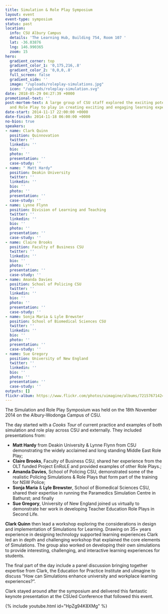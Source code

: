 ```yaml
---
title: Simulation & Role Play Symposium
layout: event
event-type: symposium
status: past
location:
  info: CSU Albury Campus
  details: 'The Learning Hub, Building 754, Room 107 '
  lat: -36.03876
  lng: 146.990365
  zoom: 15
hero:
  gradient_corner: top
  gradient_color_1: '0,175,216,.8'
  gradient_color_2: '0,0,0,.8'
  full_screen: false
  gradient_side: ''
  image: "/uploads/roleplay-simulations.jpg"
  icon: "/uploads/roleplay-simulation.svg"
date: 2018-05-29 04:27:39 +0000
promotional-text: ''
post-mortem-text: A large group of CSU staff explored the exciting potential for Simulation
  and Role Play to play in creating exciting and engaging learning experiences.
date-start: 2014-11-17 22:00:00 +0000
date-finish: 2014-11-18 06:00:00 +0000
no-bios: true
speakers:
- name: Clark Quinn
  position: Quinnovation
  twitter: ''
  linkedin: ''
  bio: ''
  photo: ''
  presentation: ''
  case-study: ''
- name: " Matt Hardy"
  position: Deakin University
  twitter: ''
  linkedin: ''
  bio: ''
  photo: ''
  presentation: ''
  case-study: ''
- name: Lynne Flynn
  position: Division of Learning and Teaching
  twitter: ''
  linkedin: ''
  bio: ''
  photo: ''
  presentation: ''
  case-study: ''
- name: Claire Brooks
  position: Faculty of Business CSU
  twitter: ''
  linkedin: ''
  bio: ''
  photo: ''
  presentation: ''
  case-study: ''
- name: Amanda Davies
  position: School of Policing CSU
  twitter: ''
  linkedin: ''
  bio: ''
  photo: ''
  presentation: ''
  case-study: ''
- name: Sonja Maria & Lyle Brewster
  position: School of Biomedical Sciences CSU
  twitter: ''
  linkedin: ''
  bio: ''
  photo: ''
  presentation: ''
  case-study: ''
- name: Sue Gregory
  position: University of New England
  twitter: ''
  linkedin: ''
  bio: ''
  photo: ''
  presentation: ''
  case-study: ''
outputs: []
flickr-album: https://www.flickr.com/photos/uimagine/albums/72157671424693526
---
```

The Simulation and Role Play Symposium was held on the 18th November 2014 on the Albury-Wodonga Campus of CSU.

The day started with a _Cooks Tour_ of current practice and examples of both simulation and role play across CSU and externally. They included presentations from:

* **Matt Hardy** from Deakin University & Lynne Flynn from CSU demonstrating the widely acclaimed and long standing Middle East Role Play;
* **Claire Brooks**, Faculty of Business CSU, shared her experience from the OLT funded Project EnRoLE and provided examples of other Role Plays.;
* **Amanda Davies**, School of Policing CSU, demonstrated some of the realistic Policing Simulations & Role Plays that form part of the training for NSW Police;
* **Sonja Maria** & **Lyle Brewster**, School of Biomedical Sciences CSU, shared their expertise in running the Paramedics Simulation Centre in Bathurst; and finally
* **Sue Gregory**, University of New England joined us virtually to demonstrate her work in developing Teacher Education Role Plays in Second Life.

**Clark Quinn** then lead a workshop exploring the considerations in design and implementation of Simulations for Learning. Drawing on 35+ years experience in designing technology supported learning experiences Clark led an in depth and challenging workshop that explained the core elements of Simulations. The group also worked on developing their own simulations to provide interesting, challenging, and interactive learning experiences for students.

The final part of the day include a panel discussion bringing together expertise from Clark, the Education for Practice Institute and uImagine to discuss “How can Simulations enhance university and workplace learning experiences?”.

Clark stayed around after the symposium and delivered this fantastic keynote presentation at the CSUed Conference that followed this event.

{% include youtube.html id="HpZg94K8XMg" %}

